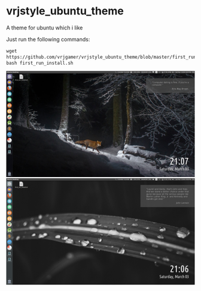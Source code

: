# vrjstyle_ubuntu_theme
A theme for ubuntu which i like

Just run the following commands:
```
wget https://github.com/vrjgamer/vrjstyle_ubuntu_theme/blob/master/first_run_install.sh
bash first_run_install.sh
```

![Screen1](https://github.com/vrjgamer/vrjstyle_ubuntu_theme/blob/master/screenshots/screen_2.png)
![Screen2](https://github.com/vrjgamer/vrjstyle_ubuntu_theme/blob/master/screenshots/theme_screen.png)
